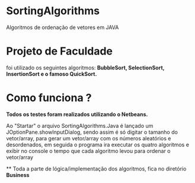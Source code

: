 # SortingAlgorithms
Algoritmos de ordenação de vetores em JAVA


# Projeto de Faculdade

foi utilizado os seguintes algoritmos: <b> BubbleSort, SelectionSort, InsertionSort e o famoso QuickSort.</b>

# Como funciona ? 

<b>Todos os testes foram realizados utilizando o Netbeans.</b>

Ao "Startar" o arquivo SortingAlgorithms.Java é lançado um JOptionPane.showInputDialog, sendo assim é só digitar o tamanho do vetor/array,
para gerar um vetor/array com os números aleatórios e desordenados, em seguida o programa ira executar os quatro algoritmos e exibir no console 
o tempo que cada algoritmo levou para ordenar o vetor/array


** Toda a parte de lógica/implementação dos algoritmos, fica no diretório <b>Business</b>
>

